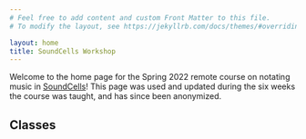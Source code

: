 ```yaml
---
# Feel free to add content and custom Front Matter to this file.
# To modify the layout, see https://jekyllrb.com/docs/themes/#overriding-theme-defaults

layout: home
title: SoundCells Workshop
---
```

Welcome to the home page for the Spring 2022 remote course on notating music in [SoundCells](http://soundcells.herokuapp.com)! This page was used and updated during the six weeks the course was taught, and has since been anonymized.

## Classes
